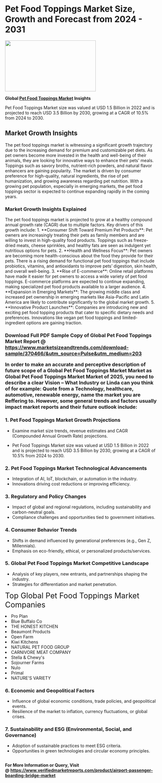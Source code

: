 <H1>Pet Food Toppings Market Size, Growth and Forecast from 2024 - 2031</H1><img class="aligncenter size-medium wp-image-584254" src="https://thirdeyenews.in/wp-content/uploads/2024/09/Global-Market-Research-300x168.jpeg" alt="" width="300" height="168" /><p><strong>Global&nbsp;<a href="https://www.marketsizeandtrends.com/download-sample/370466/&amp;utm_source=Pulse&amp;utm_medium=203">Pet Food Toppings Market</a> Insights</strong></p><p>Pet Food Toppings Market size was valued at USD 1.5 Billion in 2022 and is projected to reach USD 3.5 Billion by 2030, growing at a CAGR of 10.5% from 2024 to 2030.</p><p><h2>Market Growth Insights</h2> The pet food toppings market is witnessing a significant growth trajectory due to the increasing demand for premium and customizable pet diets. As pet owners become more invested in the health and well-being of their animals, they are looking for innovative ways to enhance their pets' meals. Toppings such as savory broths, nutrient-rich powders, and natural flavor enhancers are gaining popularity. The market is driven by consumer preference for high-quality, natural ingredients, the rise of pet humanization, and growing awareness regarding pet nutrition. With a growing pet population, especially in emerging markets, the pet food toppings sector is expected to continue expanding rapidly in the coming years. <p><strong></strong></p> <h3>Market Growth Insights Explained</h3> The pet food toppings market is projected to grow at a healthy compound annual growth rate (CAGR) due to multiple factors. Key drivers of this growth include: 1. **Consumer Shift Toward Premium Pet Products**: Pet owners are increasingly treating their pets as family members and are willing to invest in high-quality food products. Toppings such as freeze-dried meats, cheese sprinkles, and healthy fats are seen as indulgent yet nutritious options for pets. 2. **Health and Wellness Focus**: Pet owners are becoming more health-conscious about the food they provide for their pets. There is a rising demand for functional pet food toppings that include probiotics, vitamins, and antioxidants to improve pets’ digestion, skin health, and overall well-being. 3. **Rise of E-commerce**: Online retail platforms have made it easier for pet owners to access a wide variety of pet food toppings. E-commerce platforms are expected to continue expanding, making specialized pet food products available to a larger audience. 4. **Expansion in Emerging Markets**: The growing middle class and increased pet ownership in emerging markets like Asia-Pacific and Latin America are likely to contribute significantly to the global market growth. 5. **Innovative Product Launches**: Companies are introducing new and exciting pet food topping products that cater to specific dietary needs and preferences. Innovations like vegan pet food toppings and limited-ingredient options are gaining traction. <h3></p><p><span class=""><strong>Download Full PDF Sample Copy of Global Pet Food Toppings Market Report</strong> @ <a href="https://www.marketsizeandtrends.com/download-sample/370466/&amp;utm_source=Pulse&amp;utm_medium=203" target="_blank">https://www.marketsizeandtrends.com/download-sample/370466/&amp;utm_source=Pulse&amp;utm_medium=203</a></span></p><p>In order to make an accurate and perceptive description of future scope of a Global&nbsp;Pet Food Toppings Market Market as Global&nbsp;Pet Food Toppings Market Market of 2025, you need to describe a clear Vision &ndash; What Industry or Linda can you think of for example: Quote from a Technology, healthcare, automotive, renewable energy, name the market you are Reffering to. However, some general trends and factors usually impact market reports and their future outlook include:</p><h3>1.&nbsp;<strong>Pet Food Toppings Market Growth Projections</strong></h3><ul><li>Examine market size trends, revenue estimates and CAGR (Compounded Annual Growth Rate) projections.</li><li><p>Pet Food Toppings Market size was valued at USD 1.5 Billion in 2022 and is projected to reach USD 3.5 Billion by 2030, growing at a CAGR of 10.5% from 2024 to 2030.</p></li></ul><h3>2.&nbsp;<strong>Pet Food Toppings Market Technological Advancements</strong></h3><ul><li>Integration of AI, IoT, blockchain, or automation in the industry.</li><li>Innovations driving cost reductions or improving efficiency.</li></ul><h3>3.&nbsp;<strong>Regulatory and Policy Changes</strong></h3><ul><li>Impact of global and regional regulations, including sustainability and carbon-neutral goals.</li><li>Compliance challenges and opportunities tied to government initiatives.</li></ul><h3>4.&nbsp;<strong>Consumer Behavior Trends</strong></h3><ul><li>Shifts in demand influenced by generational preferences (e.g., Gen Z, Millennials).</li><li>Emphasis on eco-friendly, ethical, or personalized products/services.</li></ul><h3>5.&nbsp;<strong>Global Pet Food Toppings Market Competitive Landscape</strong></h3><ul><li>Analysis of key players, new entrants, and partnerships shaping the industry.</li><li>Strategies for differentiation and market penetration.</li></ul><p data-pm-slice="1 1 []"><span style="color: inherit; font-family: inherit; font-size: 25px;">Top Global Pet Food Toppings Market Companies</span></p><div class="" data-test-id=""><p><li>Pro Plan</li><li> Blue Buffalo Co</li><li> THE HONEST KITCHEN</li><li> Beaumont Products</li><li> Open Farm</li><li> Kiwi Kitchens</li><li> NATURAL PET FOOD GROUP</li><li> CARNIVORE MEAT COMPANY</li><li> Stella & Chewy's</li><li> Sojourner Farms</li><li> Nulo</li><li> Primal</li><li> NATURE'S VARIETY</li></p></div><h3>6.&nbsp;<strong>Economic and Geopolitical Factors</strong></h3><ul><li>Influence of global economic conditions, trade policies, and geopolitical events.</li><li>Resilience of the market to inflation, currency fluctuations, or global crises.</li></ul><h3>7.&nbsp;<strong>Sustainability and ESG (Environmental, Social, and Governance)</strong></h3><ul><li>Adoption of sustainable practices to meet ESG criteria.</li><li>Opportunities in green technologies and circular economy principles.</li></ul><h2><strong style="font-size: 14px;">For More Information or Query, Visit @&nbsp;</strong><a style="background-color: #ffffff; font-size: 14px;" href="https://www.marketsizeandtrends.com/report/pet-food-toppings-market/" target="_blank">https://www.verifiedmarketreports.com/product/airport-passenger-boarding-bridge-market</a></h2>
